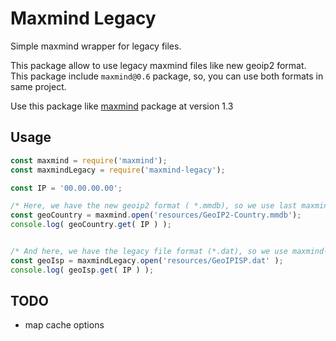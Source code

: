 Maxmind Legacy
=======================
Simple maxmind wrapper for legacy files.


This package allow to use legacy maxmind files like new geoip2 format.
This package include `maxmind@0.6` package, so, you can use both formats in same project.

Use this package like [maxmind](https://github.com/runk/node-maxmind) package at version 1.3 



## Usage

```javascript
const maxmind = require('maxmind'); 
const maxmindLegacy = require('maxmind-legacy'); 

const IP = '00.00.00.00';

/* Here, we have the new geoip2 format ( *.mmdb), so we use last maxmind package */
const geoCountry = maxmind.open('resources/GeoIP2-Country.mmdb');
console.log( geoCountry.get( IP ) );


/* And here, we have the legacy file format (*.dat), so we use maxmind-legacy */
const geoIsp = maxmindLegacy.open('resources/GeoIPISP.dat' );
console.log( geoIsp.get( IP ) );

```


## TODO
 - map cache options
